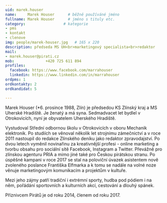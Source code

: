 ```yaml
---
uid: marek.houser
name:     Marek Houser  	# běžně používáné jméno
fullname: Marek Houser  	# jméno s tituly etc.
category:                 # kategorie
- pms
- kontakt
- clenove
img: people/marek-houser.jpg   # 165 x 220
description: předseda MS UH<br>marketingový specialista<br>redaktor          	# kratký popis, max 160 znaků
mail:
- marek.houser@pirati.cz
mob:			  +420 725 611 894
profiles:
  facebook: https://www.facebook.com/marrahouser
  linkedin: https://www.linkedin.com/in/marrahouser
ordpms: 1
ordkontakty: 2
ordkandidat: 5

---
```


Marek Houser (*6. prosince 1988, Zlín) je předsedou KS Zlínský kraj a MS Uherské Hradiště. Je ženatý a má syna. Sedmadvacet let bydlel v Otrokovicích, nyní je obyvatelem Uherského Hradiště.

Vystudoval Střední odbornou školu v Otrokovicích v oboru Mechanik elektronik. Po studiích se věnoval několik let strojnímu zámečnictví a v roce 2011 nastoupil do redakce Zlínského deníku jako redaktor zpravodajství. Po dvou letech vyměnil novinařinu za kreativnější profesi - online marketing a tvorbu obsahu pro sociální sítě Facebook, Instagram a Twitter. Převážně pro zlínskou agenturu PRIA a mimo jiné také pro Českou pirátskou stranu. Po úspěšné kampani v roce 2017 se stal na poloviční úvazek asistentem nově zvoleného poslance Františka Elfmarka a k tomu se nadále na volné noze věnuje marketingovým komunikacím a projektům v kultuře.

Mezi jeho zájmy patří tradiční i extrémní sporty, hudba pod pódiem i na něm, pořádání sportovních a kulturních akcí, cestování a dlouhý spánek.

Příznivcem Pirátů je od roku 2014, členem od roku 2017.
